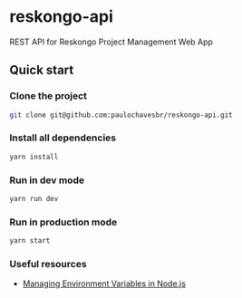 # reskongo-api
REST API for Reskongo Project Management Web App

## Quick start

### Clone the project
```sh
git clone git@github.com:paulochavesbr/reskongo-api.git
```

### Install all dependencies
```sh
yarn install
```

### Run in dev mode
```sh
yarn run dev
```

### Run in production mode
```sh
yarn start
```


### Useful resources
- [Managing Environment Variables in Node.js](https://medium.com/@rafaelvidaurre/managing-environment-variables-in-node-js-2cb45a55195f)
